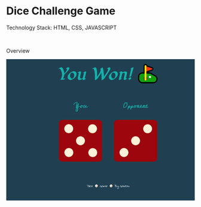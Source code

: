 <h1>Dice Challenge Game</h1>
<p>Technology Stack: HTML, CSS, JAVASCRIPT</p><br>
<p>Overview</p>
<img src="img/overview.png" alt="overview_img">
